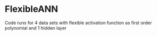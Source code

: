 # FlexibleANN
Code runs for 4 data sets with flexible activation function as first order polynomial and 1 hidden layer
